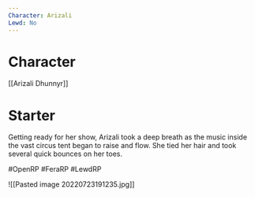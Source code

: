 ```yaml
---
Character: Arizali
Lewd: No
---
```

# Character
[[Arizali Dhunnyr]]

# Starter
Getting ready for her show, Arizali took a deep breath as the music inside the vast circus tent began to raise and flow. She tied her hair and took several quick bounces on her toes.

#OpenRP #FeraRP #LewdRP 

![[Pasted image 20220723191235.jpg]]